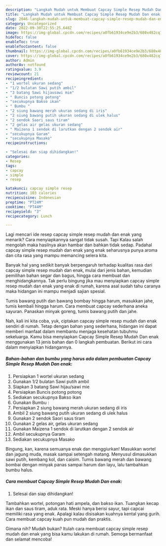 ```yaml
---
description: "Langkah Mudah untuk Membuat Capcay Simple Resep Mudah Dan enak, Enak"
title: "Langkah Mudah untuk Membuat Capcay Simple Resep Mudah Dan enak, Enak"
slug: 2046-langkah-mudah-untuk-membuat-capcay-simple-resep-mudah-dan-enak-enak
category: Uncategorized
date: 2022-09-30T22:55:25.648Z
image: https://img-global.cpcdn.com/recipes/a0fb61934ce9e2b3/680x482cq70/capcay-simple-resep-mudah-dan-enak-foto-resep-utama.jpg
hideToc: false
enableToc: true
enableTocContent: false
thumbnail: https://img-global.cpcdn.com/recipes/a0fb61934ce9e2b3/680x482cq70/capcay-simple-resep-mudah-dan-enak-foto-resep-utama.jpg
cover: https://img-global.cpcdn.com/recipes/a0fb61934ce9e2b3/680x482cq70/capcay-simple-resep-mudah-dan-enak-foto-resep-utama.jpg
author: Admin
authorAv: notfound
ratingvalue: 3.9
reviewcount: 21
recipeingredient:
- "1 wortel ukuran sedang"
- "1/2 bulatan Sawi putih ambil"
- "3 batang Sawi hijausawi mie"
- " Buncis potong potong"
- "secukupnya Bakso ikan"
- " Bumbu "
- "2 siung bawang merah ukuran sedang di iris"
- "2 siung bawang putih ukuran sedang di ulek halus"
- "2 sendok Saori saus tiram"
- "2 gelas air gelas ukuran sedang"
- " Maizena 1 sendok di larutkan dengan 2 sendok air"
- "secukupnya Garam"
- "secukupnya Masako"
recipeinstructions:

- "Selesai dan siap dihidangkan!"
categories:
- Resep
tags:
- capcay
- simple
- resep

katakunci: capcay simple resep 
nutrition: 103 calories
recipecuisine: Indonesian
preptime: "PT24M"
cooktime: "PT44M"
recipeyield: "3"
recipecategory: Lunch

---
```



Lagi mencari ide resep capcay simple resep mudah dan enak yang menarik? Cara menyiapkannya sangat tidak susah. Tapi Kalau salah mengolah maka hasilnya akan hambar dan bahkan tidak sedap. Padahal capcay simple resep mudah dan enak yang enak seharusnya punya aroma dan cita rasa yang mampu memancing selera kita.


Banyak hal yang sedikit banyak berpengaruh terhadap kualitas rasa dari capcay simple resep mudah dan enak, mulai dari jenis bahan, kemudian pemilihan bahan segar dan bagus, hingga cara membuat dan menghidangkannya. Tak perlu bingung jika mau menyiapkan capcay simple resep mudah dan enak yang enak di rumah, karena asal sudah tahu caranya maka hidangan ini mampu menjadi sajian spesial.

Tumis bawang putih dan bawang bombay hingga harum, masukkan jahe, tumis kembali hingga harum. Cara membuat capcay sederhana aneka sayuran. Panaskan minyak goreng, tumis bawang putih dan jahe.


Nah, kali ini kita coba, yuk, ciptakan capcay simple resep mudah dan enak sendiri di rumah. Tetap dengan bahan yang sederhana, hidangan ini dapat memberi manfaat dalam membantu menjaga kesehatan tubuhmu sekeluarga. Kamu bisa menyiapkan Capcay Simple Resep Mudah Dan enak menggunakan 13 jenis bahan dan 0 langkah pembuatan. Berikut ini cara dalam menyiapkan hidangannya.

<!--inarticleads1-->

##### Bahan-bahan dan bumbu yang harus ada dalam pembuatan Capcay Simple Resep Mudah Dan enak:

1. Persiapkan 1 wortel ukuran sedang
1. Gunakan 1/2 bulatan Sawi putih ambil
1. Siapkan 3 batang Sawi hijau/sawi mie
1. Persiapkan  Buncis potong potong
1. Sediakan secukupnya Bakso ikan
1. Gunakan  Bumbu :
1. Persiapkan 2 siung bawang merah ukuran sedang di iris
1. Ambil 2 siung bawang putih ukuran sedang di ulek halus
1. Gunakan 2 sendok Saori saus tiram
1. Gunakan 2 gelas air, gelas ukuran sedang
1. Gunakan  Maizena 1 sendok di larutkan dengan 2 sendok air
1. Ambil secukupnya Garam
1. Sediakan secukupnya Masako


Bingung, kan, karena semuanya enak dan menggiurkan! Masukkan wortel dan jagung muda, masak sampai setengah matang. Menyusul dimasukkan sawi putih, kembang kol, dan caisim. Tumis bawang merah dan bawang bombai dengan minyak panas sampai harum dan layu, lalu tambahkan bumbu halus. 

<!--inarticleads2-->

##### Cara membuat Capcay Simple Resep Mudah Dan enak:


1. Selesai dan siap dihidangkan!

Tambahkan wortel, potongan hati ampela, dan bakso ikan. Tuangkan kecap ikan dan saus tiram, aduk rata. Meski hanya berisi sayur, tapi capcai memiliki rasa yang enak. Apalagi kalau disisakan kuahnya kental yang gurih. Cara membuat capcay kuah pun mudah dan praktis. 

Gimana nih? Mudah bukan? Itulah cara membuat capcay simple resep mudah dan enak yang bisa kamu lakukan di rumah. Semoga bermanfaat dan selamat mencoba!
